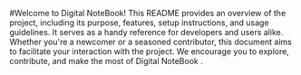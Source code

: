 #Welcome to Digital NoteBook!
This README provides an overview of the project, including its purpose, features, setup instructions, and usage guidelines. It serves as a handy reference for developers and users alike. Whether you're a newcomer or a seasoned contributor, this document aims to facilitate your interaction with the project. We encourage you to explore, contribute, and make the most of Digital NoteBook .
